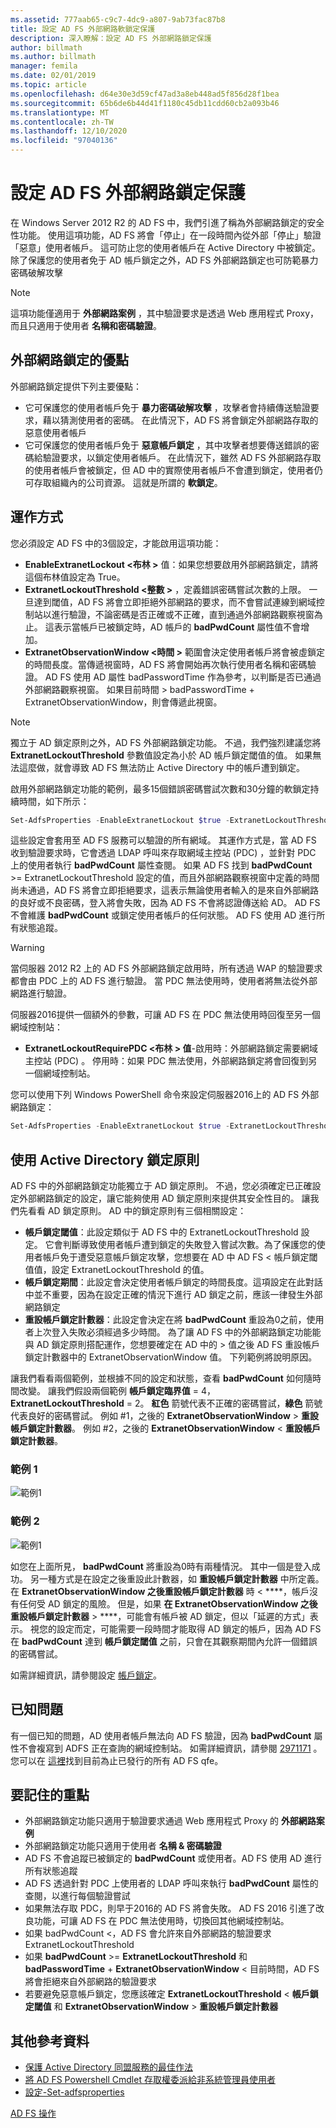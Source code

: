 ```yaml
---
ms.assetid: 777aab65-c9c7-4dc9-a807-9ab73fac87b8
title: 設定 AD FS 外部網路軟鎖定保護
description: 深入瞭解：設定 AD FS 外部網路鎖定保護
author: billmath
ms.author: billmath
manager: femila
ms.date: 02/01/2019
ms.topic: article
ms.openlocfilehash: d64e30e3d59cf47ad3a8eb448ad5f856d28f1bea
ms.sourcegitcommit: 65b6de6b44d41f1180c45db11cdd60cb2a093b46
ms.translationtype: MT
ms.contentlocale: zh-TW
ms.lasthandoff: 12/10/2020
ms.locfileid: "97040136"
---
```

# <a name="configure-ad-fs-extranet-lockout-protection"></a>設定 AD FS 外部網路鎖定保護

在 Windows Server 2012 R2 的 AD FS 中，我們引進了稱為外部網路鎖定的安全性功能。  使用這項功能，AD FS 將會「停止」在一段時間內從外部「停止」驗證「惡意」使用者帳戶。  這可防止您的使用者帳戶在 Active Directory 中被鎖定。  除了保護您的使用者免于 AD 帳戶鎖定之外，AD FS 外部網路鎖定也可防範暴力密碼破解攻擊

> [!NOTE]
> 這項功能僅適用于 **外部網路案例** ，其中驗證要求是透過 Web 應用程式 Proxy，而且只適用于使用者 **名稱和密碼驗證**。

## <a name="advantages-of-extranet-lockout"></a>外部網路鎖定的優點
外部網路鎖定提供下列主要優點：
- 它可保護您的使用者帳戶免于 **暴力密碼破解攻擊** ，攻擊者會持續傳送驗證要求，藉以猜測使用者的密碼。 在此情況下，AD FS 將會鎖定外部網路存取的惡意使用者帳戶
- 它可保護您的使用者帳戶免于 **惡意帳戶鎖定** ，其中攻擊者想要傳送錯誤的密碼給驗證要求，以鎖定使用者帳戶。 在此情況下，雖然 AD FS 外部網路存取的使用者帳戶會被鎖定，但 AD 中的實際使用者帳戶不會遭到鎖定，使用者仍可存取組織內的公司資源。 這就是所謂的 **軟鎖定**。

## <a name="how-it-works"></a>運作方式
您必須設定 AD FS 中的3個設定，才能啟用這項功能：
- **EnableExtranetLockout &lt;布林 &gt;** 值：如果您想要啟用外部網路鎖定，請將這個布林值設定為 True。
- **ExtranetLockoutThreshold &lt;整數 &gt;** ，定義錯誤密碼嘗試次數的上限。 一旦達到閾值，AD FS 將會立即拒絕外部網路的要求，而不會嘗試連線到網域控制站以進行驗證，不論密碼是否正確或不正確，直到通過外部網路觀察視窗為止。 這表示當帳戶已被鎖定時，AD 帳戶的 **badPwdCount** 屬性值不會增加。
- **ExtranetObservationWindow &lt;時間 &gt;** 範圍會決定使用者帳戶將會被虛鎖定的時間長度。當傳遞視窗時，AD FS 將會開始再次執行使用者名稱和密碼驗證。 AD FS 使用 AD 屬性 badPasswordTime 作為參考，以判斷是否已通過外部網路觀察視窗。 如果目前時間 > badPasswordTime + ExtranetObservationWindow，則會傳遞此視窗。

> [!NOTE]
> 獨立于 AD 鎖定原則之外，AD FS 外部網路鎖定功能。 不過，我們強烈建議您將 **ExtranetLockoutThreshold** 參數值設定為小於 AD 帳戶鎖定閾值的值。 如果無法這麼做，就會導致 AD FS 無法防止 Active Directory 中的帳戶遭到鎖定。

啟用外部網路鎖定功能的範例，最多15個錯誤密碼嘗試次數和30分鐘的軟鎖定持續時間，如下所示：

```powershell
Set-AdfsProperties -EnableExtranetLockout $true -ExtranetLockoutThreshold 15 -ExtranetObservationWindow (new-timespan -Minutes 30)
```

這些設定會套用至 AD FS 服務可以驗證的所有網域。 其運作方式是，當 AD FS 收到驗證要求時，它會透過 LDAP 呼叫來存取網域主控站 (PDC) ，並針對 PDC 上的使用者執行 **badPwdCount** 屬性查閱。 如果 AD FS 找到 **badPwdCount** >= ExtranetLockoutThreshold 設定的值，而且外部網路觀察視窗中定義的時間尚未通過，AD FS 將會立即拒絕要求，這表示無論使用者輸入的是來自外部網路的良好或不良密碼，登入將會失敗，因為 AD FS 不會將認證傳送給 AD。 AD FS 不會維護 **badPwdCount** 或鎖定使用者帳戶的任何狀態。 AD FS 使用 AD 進行所有狀態追蹤。

> [!warning]
> 當伺服器 2012 R2 上的 AD FS 外部網路鎖定啟用時，所有透過 WAP 的驗證要求都會由 PDC 上的 AD FS 進行驗證。 當 PDC 無法使用時，使用者將無法從外部網路進行驗證。

伺服器2016提供一個額外的參數，可讓 AD FS 在 PDC 無法使用時回復至另一個網域控制站：

- **ExtranetLockoutRequirePDC &lt;布林 &gt; 值**-啟用時：外部網路鎖定需要網域主控站 (PDC) 。 停用時：如果 PDC 無法使用，外部網路鎖定將會回復到另一個網域控制站。

您可以使用下列 Windows PowerShell 命令來設定伺服器2016上的 AD FS 外部網路鎖定：

```powershell
Set-AdfsProperties -EnableExtranetLockout $true -ExtranetLockoutThreshold 15 -ExtranetObservationWindow (new-timespan -Minutes 30) -ExtranetLockoutRequirePDC $false
```

## <a name="working-with-the-active-directory-lockout-policy"></a>使用 Active Directory 鎖定原則
AD FS 中的外部網路鎖定功能獨立于 AD 鎖定原則。 不過，您必須確定已正確設定外部網路鎖定的設定，讓它能夠使用 AD 鎖定原則來提供其安全性目的。
讓我們先看看 AD 鎖定原則。 AD 中的鎖定原則有三個相關設定：
- **帳戶鎖定閾值**：此設定類似于 AD FS 中的 ExtranetLockoutThreshold 設定。 它會判斷導致使用者帳戶遭到鎖定的失敗登入嘗試次數。為了保護您的使用者帳戶免于遭受惡意帳戶鎖定攻擊，您想要在 AD 中 AD FS &lt; 帳戶鎖定閾值值，設定 ExtranetLockoutThreshold 的值。
- **帳戶鎖定期間**：此設定會決定使用者帳戶鎖定的時間長度。這項設定在此對話中並不重要，因為在設定正確的情況下進行 AD 鎖定之前，應該一律發生外部網路鎖定
- **重設帳戶鎖定計數器**：此設定會決定在將 **badPwdCount** 重設為0之前，使用者上次登入失敗必須經過多少時間。 為了讓 AD FS 中的外部網路鎖定功能能與 AD 鎖定原則搭配運作，您想要確定在 AD 中的 &gt; 值之後 AD FS 重設帳戶鎖定計數器中的 ExtranetObservationWindow 值。 下列範例將說明原因。

讓我們看看兩個範例，並根據不同的設定和狀態，查看 **badPwdCount** 如何隨時間改變。 讓我們假設兩個範例 **帳戶鎖定臨界值** = 4， **ExtranetLockoutThreshold** = 2。 **紅色** 箭號代表不正確的密碼嘗試，**綠色** 箭號代表良好的密碼嘗試。 例如 #1，之後的 **ExtranetObservationWindow** &gt; **重設帳戶鎖定計數器**。 例如 #2，之後的 **ExtranetObservationWindow** &lt; **重設帳戶鎖定計數器**。

### <a name="example-1"></a>範例 1
![範例1](media/Configure-AD-FS-Extranet-Lockout-Protection/one.png)

### <a name="example-2"></a>範例 2
![範例1](media/Configure-AD-FS-Extranet-Lockout-Protection/two.png)

如您在上面所見， **badPwdCount** 將重設為0時有兩種情況。 其中一個是登入成功。 另一種方式是在設定之後重設此計數器，如 **重設帳戶鎖定計數器** 中所定義。 在 **ExtranetObservationWindow 之後重設帳戶鎖定計數器** 時 &lt; ****，帳戶沒有任何受 AD 鎖定的風險。 但是，如果 **在 ExtranetObservationWindow 之後重設帳戶鎖定計數器** &gt; ****，可能會有帳戶被 AD 鎖定，但以「延遲的方式」表示。 視您的設定而定，可能需要一段時間才能取得 AD 鎖定的帳戶，因為 AD FS 在 **badPwdCount** 達到 **帳戶鎖定閾值** 之前，只會在其觀察期間內允許一個錯誤的密碼嘗試。

如需詳細資訊，請參閱設定 [帳戶鎖定](/archive/blogs/secguide/configuring-account-lockout)。

## <a name="known-issues"></a>已知問題
有一個已知的問題，AD 使用者帳戶無法向 AD FS 驗證，因為 **badPwdCount** 屬性不會複寫到 ADFS 正在查詢的網域控制站。 如需詳細資訊，請參閱 [2971171](https://support.microsoft.com/help/2971171/adfs-authentication-issue-for-active-directory-users-when-extranet-loc) 。 您可以在 [這裡](../deployment/updates-for-active-directory-federation-services-ad-fs.md)找到目前為止已發行的所有 AD FS qfe。

## <a name="key-points-to-remember"></a>要記住的重點
- 外部網路鎖定功能只適用于驗證要求通過 Web 應用程式 Proxy 的 **外部網路案例**
- 外部網路鎖定功能只適用于使用者 **名稱 & 密碼驗證**
- AD FS 不會追蹤已被鎖定的 **badPwdCount** 或使用者。AD FS 使用 AD 進行所有狀態追蹤
- AD FS 透過針對 PDC 上使用者的 LDAP 呼叫來執行 **badPwdCount** 屬性的查閱，以進行每個驗證嘗試
- 如果無法存取 PDC，則早于2016的 AD FS 將會失敗。 AD FS 2016 引進了改良功能，可讓 AD FS 在 PDC 無法使用時，切換回其他網域控制站。
- 如果 badPwdCount <，AD FS 會允許來自外部網路的驗證要求 ExtranetLockoutThreshold
- 如果 **badPwdCount**  >=  **ExtranetLockoutThreshold** 和 **badPasswordTime**  +  **ExtranetObservationWindow** < 目前時間，AD FS 將會拒絕來自外部網路的驗證要求
- 若要避免惡意帳戶鎖定，您應該確定 **ExtranetLockoutThreshold**  <  **帳戶鎖定閾值** 和 **ExtranetObservationWindow**  >  **重設帳戶鎖定計數器**


## <a name="additional-references"></a>其他參考資料
- [保護 Active Directory 同盟服務的最佳作法](../../ad-fs/deployment/best-practices-securing-ad-fs.md)
- [將 AD FS Powershell Cmdlet 存取權委派給非系統管理員使用者](delegate-ad-fs-pshell-access.md)
- [設定-Set-adfsproperties](/powershell/module/adfs/set-adfsproperties)

[AD FS 操作](../ad-fs-operations.md)

